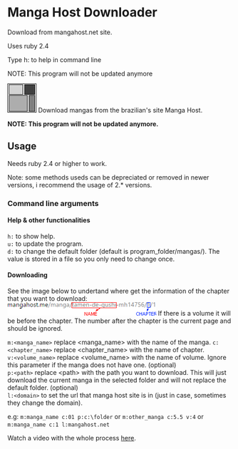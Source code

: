 # Manga Host Downloader
Download from mangahost.net site.

Uses ruby 2.4

Type h: to help in command line

NOTE: This program will not be updated anymore


![Mangafox downloader logo (a page of manga).](https://raw.githubusercontent.com/HermesPasser/MangaFox-Downloader/master/app-icon.png)
Download mangas from the brazilian's site Manga Host.

**NOTE: This program will not be updated anymore.**

## Usage  

Needs ruby 2.4 or higher to work.  

Note: some methods useds can be depreciated or removed in newer versions, i recommend the usage of 2.* versions.

### Command line arguments  

#### Help & other functionalities  

``h:`` to show help.  
``u:`` to update the program.    
``d:`` to change the default folder (default is program_folder/mangas/). The value is stored in a file so you only need to change once.  

#### Downloading

See the image below to undertand where get the information of the chapter that you want to download:  
![how to know the name and chapter from a manga host url](https://raw.githubusercontent.com/HermesPasser/Manga-Host-Downloader/master/about.png)
If there is a volume it will be before the chapter. The number after the chapter is the current page and should be ignored.   

``m:<manga_name>`` replace \<manga_name\> with the name of the manga. 
``c:<chapter_name>`` replace \<chapter_name\> with the name of chapter.  
``v:<volume_name>`` replace \<volume_name\> with the name of volume. Ignore this parameter if the manga does not have one. (optional)  
``p:<path>`` replace \<path\> with the path you want to download. This will just download the current manga in the selected folder and will not replace the default folder. (optional)  
``l:<domain>`` to set the url that manga host site is in (just in case, sometimes they change the domain).   

e.g: ``m:manga_name c:01 p:c:\folder`` or ``m:other_manga c:5.5 v:4`` or ``m:manga_name c:1 l:mangahost.net``  

Watch a video with the whole process [here](https://www.youtube.com/watch?v=mDmbRwZjkas).
